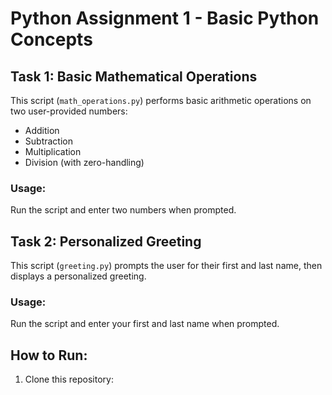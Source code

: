 # Python Assignment 1 - Basic Python Concepts

## Task 1: Basic Mathematical Operations
This script (`math_operations.py`) performs basic arithmetic operations on two user-provided numbers:
- Addition
- Subtraction
- Multiplication
- Division (with zero-handling)

### Usage:
Run the script and enter two numbers when prompted.

## Task 2: Personalized Greeting
This script (`greeting.py`) prompts the user for their first and last name, then displays a personalized greeting.

### Usage:
Run the script and enter your first and last name when prompted.

## How to Run:
1. Clone this repository:
